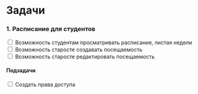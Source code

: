 <h1>Задачи</h1>

<h3>1. Расписание для студентов</h3>

<div class="task">
    <input type="checkbox">
    <span>Возможность студентам просматривать расписание, листая недели</span>
</div>
<div class="task">
    <input type="checkbox">
    <span>Возможность старосте создавать посещаемость</span>
</div>
<div class="task">
    <input type="checkbox">
    <span>Возможность старосте редактировать посещаемость</span>
</div>

<h4>Подзадачи</h4>

<div class="task">
    <input type="checkbox">
    <span>Создать права доступа</span>
</div>
